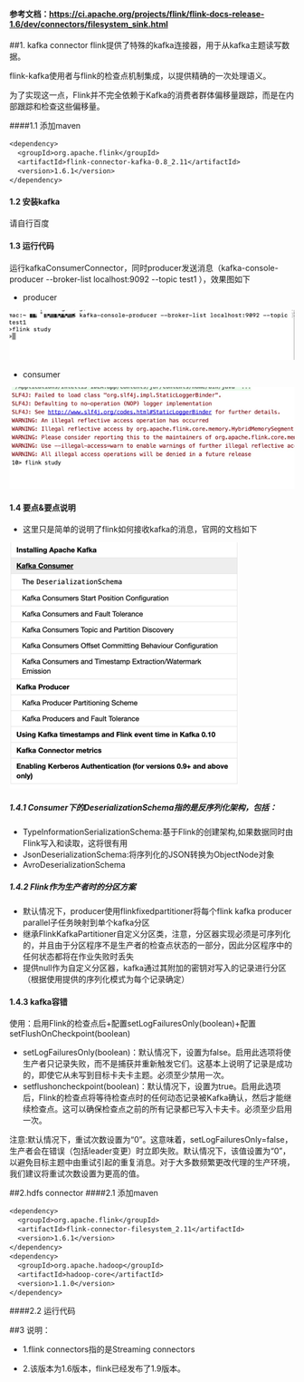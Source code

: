 #### 参考文档：https://ci.apache.org/projects/flink/flink-docs-release-1.6/dev/connectors/filesystem_sink.html

##1. kafka connector
flink提供了特殊的kafka连接器，用于从kafka主题读写数据。

flink-kafka使用者与flink的检查点机制集成，以提供精确的一次处理语义。

为了实现这一点，Flink并不完全依赖于Kafka的消费者群体偏移量跟踪，而是在内部跟踪和检查这些偏移量。

####1.1 添加maven
```
<dependency>
  <groupId>org.apache.flink</groupId>
  <artifactId>flink-connector-kafka-0.8_2.11</artifactId>
  <version>1.6.1</version>
</dependency>

```
#### 1.2 安装kafka
请自行百度

#### 1.3 运行代码
运行kafkaConsumerConnector，同时producer发送消息（kafka-console-producer --broker-list localhost:9092 --topic test1
），效果图如下
- producer

![](.README_images/5190068a.png)

- consumer

![](.README_images/bf18c9d9.png)

#### 1.4 要点&要点说明
- 这里只是简单的说明了flink如何接收kafka的消息，官网的文档如下

![](.README_images/1a0abd37.png)


##### 1.4.1 Consumer下的DeserializationSchema指的是反序列化架构，包括：
- TypeInformationSerializationSchema:基于Flink的创建架构,如果数据同时由Flink写入和读取，这将很有用
- JsonDeserializationSchema:将序列化的JSON转换为ObjectNode对象
- AvroDeserializationSchema

##### 1.4.2 Flink作为生产者时的分区方案
- 默认情况下，producer使用flinkfixedpartitioner将每个flink kafka producer parallel子任务映射到单个kafka分区
- 继承FlinkKafkaPartitioner自定义分区类，注意，分区器实现必须是可序列化的，并且由于分区程序不是生产者的检查点状态的一部分，因此分区程序中的任何状态都将在作业失败时丢失
- 提供null作为自定义分区器，kafka通过其附加的密钥对写入的记录进行分区（根据使用提供的序列化模式为每个记录确定）

#### 1.4.3 kafka容错
使用：启用Flink的检查点后+配置setLogFailuresOnly(boolean)+配置setFlushOnCheckpoint(boolean)
 - setLogFailuresOnly(boolean)：默认情况下，设置为false。启用此选项将使生产者只记录失败，而不是捕获并重新触发它们。这基本上说明了记录是成功的，即使它从未写到目标卡夫卡主题。必须至少禁用一次。
 - setflushoncheckpoint(boolean)：默认情况下，设置为true。启用此选项后，Flink的检查点将等待检查点时的任何动态记录被Kafka确认，然后才能继续检查点。这可以确保检查点之前的所有记录都已写入卡夫卡。必须至少启用一次。
 
 注意:默认情况下，重试次数设置为“0”。这意味着，setLogFailuresOnly=false，生产者会在错误（包括leader变更）时立即失败。默认情况下，该值设置为“0”，以避免目标主题中由重试引起的重复消息。对于大多数频繁更改代理的生产环境，我们建议将重试次数设置为更高的值。
 
##2.hdfs connector
####2.1 添加maven
```
<dependency>
  <groupId>org.apache.flink</groupId>
  <artifactId>flink-connector-filesystem_2.11</artifactId>
  <version>1.6.1</version>
</dependency>
<dependency>
  <groupId>org.apache.hadoop</groupId>
  <artifactId>hadoop-core</artifactId>
  <version>1.1.0</version>
</dependency>
```
####2.2 运行代码


##3 说明：
- 1.flink connectors指的是Streaming connectors

- 2.该版本为1.6版本，flink已经发布了1.9版本。
